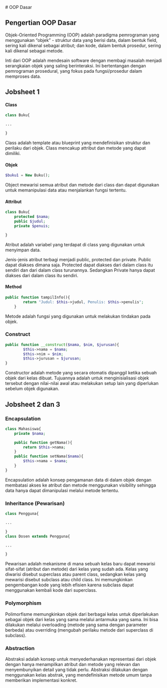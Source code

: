 ﻿﻿# OOP Dasar

## Pengertian OOP Dasar
Objek-Oriented Programming (OOP) adalah paradigma pemrograman yang menggunakan “objek” - struktur data yang berisi data, dalam bentuk field, sering kali dikenal sebagai atribut; dan kode, dalam bentuk prosedur, sering kali dikenal sebagai metode.

Inti dari OOP adalah mendesain software dengan membagi masalah menjadi serangkaian objek yang saling berinteraksi. Ini bertentangan dengan pemrograman prosedural, yang fokus pada fungsi/prosedur dalam memproses data.

## Jobsheet 1
#### Class
```php
class Buku{

...

}
```
Class adalah template atau blueprint yang mendefinisikan struktur dan perilaku dari objek. Class mencakup attribut dan metode yang dapat dimiliki.

#### Objek
```php
$buku1 = New Buku();
```
Object mewarisi semua atribut dan metode dari class dan dapat digunakan untuk memanipulasi data atau menjalankan fungsi tertentu.

#### Attribut
```php
class Buku{
    protected $nama;
    public $judul;
    private $penuis;

}
```
Atribut adalah variabel yang terdapat di class yang digunakan untuk menyimpan data.

Jenis-jenis atribut terbagi menjadi public, protected dan private. Public dapat diakses dimana saja. Protected dapat diakses dari dalam class itu sendiri dan dari dalam class turunannya. Sedangkan Private hanya dapat diakses dari dalam class itu sendiri.

#### Method
```php
public function tampilInfo(){
        return "Judul: $this->judul, Penulis: $this->penulis";
    }
```
Metode adalah fungsi yang digunakan untuk melakukan tindakan pada objek.

### Construct
```php
public function __construct($nama, $nim, $jurusan){
        $this->nama = $nama;       
        $this->nim = $nim;         
        $this->jurusan = $jurusan; 
}
```
Constructor adalah metode yang secara otomatis dipanggil ketika sebuah objek dari kelas dibuat. Tujuannya adalah untuk menginisialisasi objek tersebut dengan nilai-nilai awal atau melakukan setup lain yang diperlukan sebelum objek digunakan.

## Jobsheet 2 dan 3
### Encapsulation
```php
class Mahasiswa{
    private $nama;

    public function getNama(){
        return $this->nama;
    }
    public function setNama($nama){
        $this->nama = $nama;
    }
}
```
Encapsulation adalah konsep pengamanan data di dalam objek dengan membatasi akses ke atribut dan metode menggunakan visibility sehingga data hanya dapat dimanipulasi melalui metode tertentu.

### Inheritance (Pewarisan)
```php
class Pengguna{

...

}
class Dosen extends Pengguna{

...

}
```
Pewarisan adalah mekanisme di mana sebuah kelas baru dapat mewarisi sifat-sifat (atribut dan metode) dari kelas yang sudah ada. Kelas yang diwarisi disebut superclass atau parent class, sedangkan kelas yang mewarisi disebut subclass atau child class. Ini memungkinkan pengembangan kode yang lebih efisien karena subclass dapat menggunakan kembali kode dari superclass.

### Polymorphism
Polimorfisme memungkinkan objek dari berbagai kelas untuk diperlakukan sebagai objek dari kelas yang sama melalui antarmuka yang sama. Ini bisa dilakukan melalui overloading (metode yang sama dengan parameter berbeda) atau overriding (mengubah perilaku metode dari superclass di subclass).

### Abstraction
Abstraksi adalah konsep untuk menyederhanakan representasi dari objek dengan hanya menampilkan atribut dan metode yang relevan dan menyembunyikan detail yang tidak perlu. Abstraksi dilakukan dengan menggunakan kelas abstrak, yang mendefinisikan metode umum tanpa memberikan implementasi konkret.














